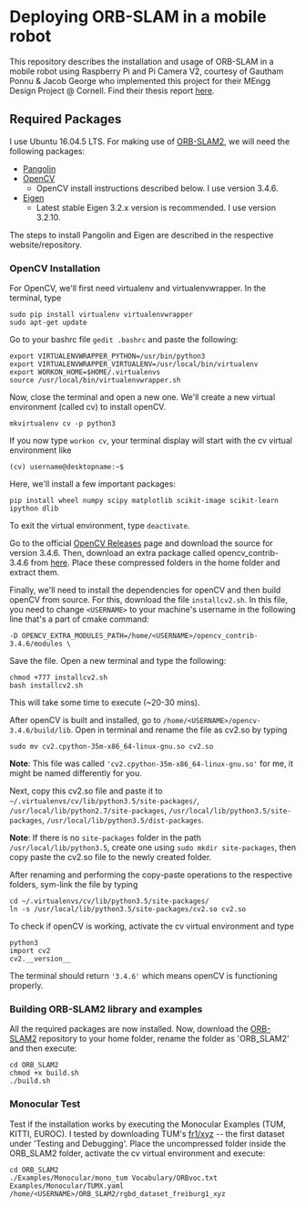 # Deploying ORB-SLAM in a mobile robot

This repository describes the installation and usage of ORB-SLAM in a mobile robot using Raspberry Pi and Pi Camera V2, courtesy of Gautham Ponnu & Jacob George who implemented this project for their MEngg Design Project @ Cornell. Find their thesis report [here](https://courses.ece.cornell.edu/ece6930/ECE6930_Spring16_Final_MEng_Reports/SLAM/Real-time%20ROSberryPi%20SLAM%20Robot.pdf).

## Required Packages

I use Ubuntu 16.04.5 LTS. For making use of [ORB-SLAM2](https://github.com/raulmur/ORB_SLAM2), we will need the following packages:

* [Pangolin](https://github.com/stevenlovegrove/Pangolin)
* [OpenCV](https://opencv.org/)
    * OpenCV install instructions described below. I use version 3.4.6.
* [Eigen](http://eigen.tuxfamily.org/index.php?title=Main_Page)
    * Latest stable Eigen 3.2.x version is recommended. I use version 3.2.10.

The steps to install Pangolin and Eigen are described in the respective website/repository. 

### OpenCV Installation
For OpenCV, we'll first need virtualenv and virtualenvwrapper. In the terminal, type

	sudo pip install virtualenv virtualenvwrapper  
	sudo apt-get update

Go to your bashrc file `gedit .bashrc` and paste the following:

	export VIRTUALENVWRAPPER_PYTHON=/usr/bin/python3
  	export VIRTUALENVWRAPPER_VIRTUALENV=/usr/local/bin/virtualenv
  	export WORKON_HOME=$HOME/.virtualenvs
  	source /usr/local/bin/virtualenvwrapper.sh

Now, close the terminal and open a new one. We'll create a new virtual environment (called cv) to install openCV. 
	
	mkvirtualenv cv -p python3


If you now type `workon cv`, your terminal display will start with the cv virtual environment like

 	(cv) username@desktopname:~$

Here, we'll install a few important packages:
	
	pip install wheel numpy scipy matplotlib scikit-image scikit-learn ipython dlib

To exit the virtual environment, type `deactivate`. 

Go to the official [OpenCV Releases](https://opencv.org/releases/) page and download the source for version 3.4.6. Then, download an extra package called opencv\_contrib-3.4.6 from [here](https://github.com/opencv/opencv_contrib/releases). Place these compressed folders in the home folder and extract them. 

Finally, we'll need to install the dependencies for openCV and then build openCV from source. For this, download the file `installcv2.sh`. In this file, you need to change `<USERNAME>` to your machine's username in the following line that's a part of cmake command:

	-D OPENCV_EXTRA_MODULES_PATH=/home/<USERNAME>/opencv_contrib-3.4.6/modules \

Save the file. Open a new terminal and type the following:

	chmod +777 installcv2.sh  
 	bash installcv2.sh

This will take some time to execute (~20-30 mins). 

After openCV is built and installed, go to `/home/<USERNAME>/opencv-3.4.6/build/lib`. Open in terminal and rename the file as
cv2.so by typing

	sudo mv cv2.cpython-35m-x86_64-linux-gnu.so cv2.so

**Note**: This file was called `'cv2.cpython-35m-x86_64-linux-gnu.so'` for me, it might be named differently for you. 

Next, copy this cv2.so file and paste it to `~/.virtualenvs/cv/lib/python3.5/site-packages/`, `/usr/local/lib/python2.7/site-packages`, `/usr/local/lib/python3.5/site-packages`, `/usr/local/lib/python3.5/dist-packages`.

**Note**: If there is no `site-packages` folder in the path `/usr/local/lib/python3.5`, create one using `sudo mkdir site-packages`, then copy paste the cv2.so file to the newly created folder. 

After renaming and performing the copy-paste operations to the respective folders, sym-link the file by typing

	cd ~/.virtualenvs/cv/lib/python3.5/site-packages/  
  	ln -s /usr/local/lib/python3.5/site-packages/cv2.so cv2.so

To check if openCV is working, activate the cv virtual environment and type
  
	python3  
  	import cv2
  	cv2.__version__

The terminal should return `'3.4.6'` which means openCV is functioning properly.

### Building ORB-SLAM2 library and examples
All the required packages are now installed. Now, download the [ORB-SLAM2](https://github.com/raulmur/ORB_SLAM2) repository to your home folder, rename the folder as 'ORB_SLAM2' and then execute:
	
	cd ORB_SLAM2
	chmod +x build.sh
	./build.sh

### Monocular Test
Test if the installation works by executing the Monocular Examples (TUM, KITTI, EUROC). I tested by downloading TUM's [fr1/xyz](https://vision.in.tum.de/data/datasets/rgbd-dataset/download) -- the first dataset under 'Testing and Debugging'. Place the uncompressed folder inside the ORB_SLAM2 folder, activate the cv virtual environment and execute:

	cd ORB_SLAM2
  	./Examples/Monocular/mono_tum Vocabulary/ORBvoc.txt Examples/Monocular/TUMX.yaml /home/<USERNAME>/ORB_SLAM2/rgbd_dataset_freiburg1_xyz

